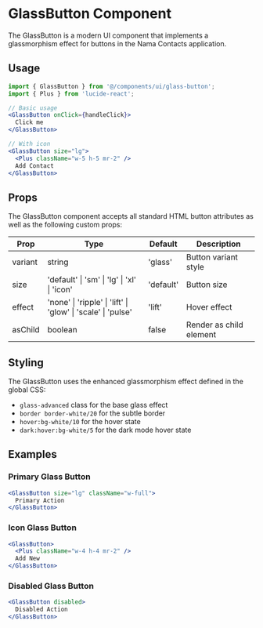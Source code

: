 # GlassButton Component

The GlassButton is a modern UI component that implements a glassmorphism effect for buttons in the Nama Contacts application.

## Usage

```jsx
import { GlassButton } from '@/components/ui/glass-button';
import { Plus } from 'lucide-react';

// Basic usage
<GlassButton onClick={handleClick}>
  Click me
</GlassButton>

// With icon
<GlassButton size="lg">
  <Plus className="w-5 h-5 mr-2" />
  Add Contact
</GlassButton>
```

## Props

The GlassButton component accepts all standard HTML button attributes as well as the following custom props:

| Prop | Type | Default | Description |
|------|------|---------|-------------|
| variant | string | 'glass' | Button variant style |
| size | 'default' \| 'sm' \| 'lg' \| 'xl' \| 'icon' | 'default' | Button size |
| effect | 'none' \| 'ripple' \| 'lift' \| 'glow' \| 'scale' \| 'pulse' | 'lift' | Hover effect |
| asChild | boolean | false | Render as child element |

## Styling

The GlassButton uses the enhanced glassmorphism effect defined in the global CSS:

- `glass-advanced` class for the base glass effect
- `border border-white/20` for the subtle border
- `hover:bg-white/10` for the hover state
- `dark:hover:bg-white/5` for the dark mode hover state

## Examples

### Primary Glass Button
```jsx
<GlassButton size="lg" className="w-full">
  Primary Action
</GlassButton>
```

### Icon Glass Button
```jsx
<GlassButton>
  <Plus className="w-4 h-4 mr-2" />
  Add New
</GlassButton>
```

### Disabled Glass Button
```jsx
<GlassButton disabled>
  Disabled Action
</GlassButton>
```